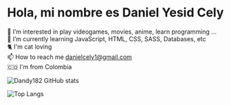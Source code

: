 <h1 align='left'> Hola, <span>mi nombre es Daniel Yesid Cely<span></h1>

👀 I’m interested in play videogames, movies, anime, learn programming ...
<br>
🌱 I’m currently learning JavaScript, HTML, CSS, SASS, Databases, etc
<br> 
:cat2: I'm cat loving
<br>
📫 How to reach me danielcely1@gmail.com
<br>
:colombia:  I'm from Colombia


![Dandy182 GitHub stats](https://github-readme-stats.vercel.app/api?username=Dandy182&theme=radical)

![Top Langs](https://github-readme-stats.vercel.app/api/top-langs/?username=Dandy182&bg_color=082032&hide_border=true&title_color=EEEEEE&text_color=EEEEEE&icon_color=ff006c&count_private=true)

<!---Dandy182/Dandy182 is a ✨ special ✨ repository because its `README.md` (this file) appears on your GitHub profile.
You can click the Preview link to take a look at your changes.
--->
